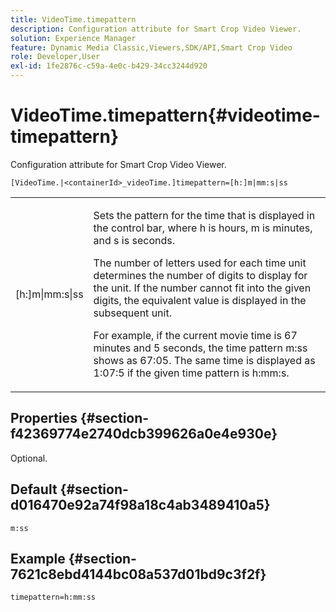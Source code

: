 ```yaml
---
title: VideoTime.timepattern
description: Configuration attribute for Smart Crop Video Viewer.
solution: Experience Manager
feature: Dynamic Media Classic,Viewers,SDK/API,Smart Crop Video
role: Developer,User
exl-id: 1fe2876c-c59a-4e0c-b429-34cc3244d920
---
```

# VideoTime.timepattern{#videotime-timepattern}

Configuration attribute for Smart Crop Video Viewer.

 `[VideoTime.|<containerId>_videoTime.]timepattern=[h:]m|mm:s|ss`

<table id="table_C616483932C2482CA9794DDD7313FD7C"> 
 <tbody> 
  <tr> 
   <td colname="col1"> <p> <span class="codeph"> [h:]m|mm:s|ss</span> </p> </td> 
   <td colname="col2"> <p> Sets the pattern for the time that is displayed in the control bar, where <span class="codeph"> h</span> is hours, <span class="codeph"> m</span> is minutes, and <span class="codeph"> s</span> is seconds. </p> <p>The number of letters used for each time unit determines the number of digits to display for the unit. If the number cannot fit into the given digits, the equivalent value is displayed in the subsequent unit. </p> <p>For example, if the current movie time is 67 minutes and 5 seconds, the time pattern <span class="codeph"> m:ss</span> shows as 67:05. The same time is displayed as 1:07:5 if the given time pattern is <span class="codeph"> h:mm:s</span>. </p> </td> 
  </tr> 
 </tbody> 
</table>

## Properties {#section-f42369774e2740dcb399626a0e4e930e}

Optional.

## Default {#section-d016470e92a74f98a18c4ab3489410a5}

`m:ss`

## Example {#section-7621c8ebd4144bc08a537d01bd9c3f2f}

```
timepattern=h:mm:ss
```
